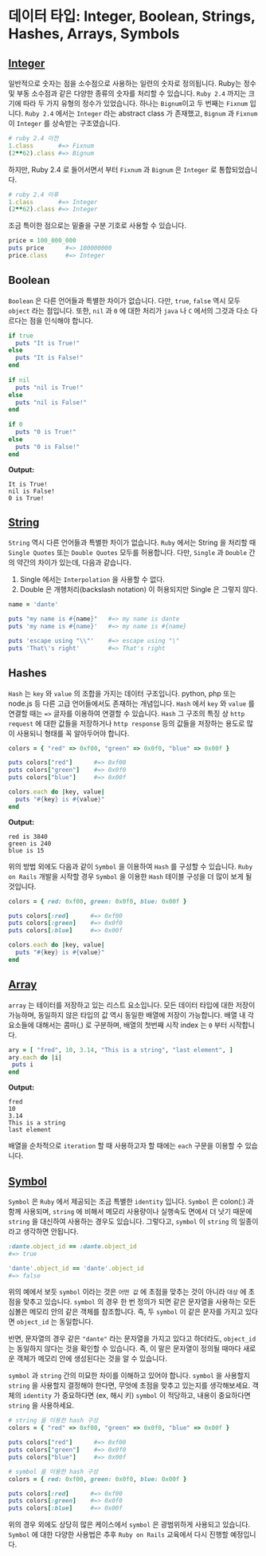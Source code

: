 # 데이터 타입: Integer, Boolean, Strings, Hashes, Arrays, Symbols

## [Integer](https://ruby-doc.org/core-2.6/Integer.html)

일반적으로 숫자는 점을 소수점으로 사용하는 일련의 숫자로 정의됩니다. Ruby는 정수 및 부동 소수점과 같은 다양한 종류의 숫자를 처리할 수 있습니다.
`Ruby 2.4` 까지는 크기에 따라 두 가지 유형의 정수가 있었습니다. 하나는 `Bignum`이고 두 번째는 `Fixnum` 입니다.
`Ruby 2.4` 에서는 `Integer` 라는 abstract class 가 존재했고, `Bignum` 과 `Fixnum` 이 `Integer` 를 상속받는 구조였습니다.

```ruby
# ruby 2.4 이전
1.class       #=> Fixnum
(2**62).class #=> Bignum
```

하지만, Ruby 2.4 로 들어서면서 부터 `Fixnum` 과 `Bignum` 은 `Integer` 로 통합되었습니다.

```ruby
# ruby 2.4 이후
1.class       #=> Integer
(2**62).class #=> Integer
```

조금 특이한 점으로는 밑줄을 구분 기호로 사용할 수 있습니다. 

```ruby
price = 100_000_000
puts price      #=> 100000000
price.class     #=> Integer
```

## Boolean

`Boolean` 은 다른 언어들과 특별한 차이가 없습니다. 다만, `true`, `false` 역시 모두 `object` 라는 점입니다.
또한, `nil` 과 `0` 에 대한 처리가 `java` 나 `C` 에서의 그것과 다소 다르다는 점을 인식해야 합니다.

```ruby
if true
  puts "It is True!"
else
  puts "It is False!"
end
  
if nil
  puts "nil is True!"
else
  puts "nil is False!"
end
  
if 0
  puts "0 is True!"
else
  puts "0 is False!"
end
```

**Output:**
```shell
It is True!
nil is False!
0 is True!
```

## [String](https://ruby-doc.org/core-2.6/String.html)

`String` 역시 다른 언어들과 특별한 차이가 없습니다. `Ruby` 에서는 String 을 처리할 때 `Single Quotes` 또는 `Double Quotes` 모두를 허용합니다.
다만, `Single` 과 `Double` 간의 약간의 차이가 있는데, 다음과 같습니다.

1. Single 에서는 `Interpolation` 을 사용할 수 없다.
2. Double 은 개행처리(backslash notation) 이 허용되지만 Single 은 그렇지 않다.

```ruby
name = 'dante'

puts "my name is #{name}"   #=> my name is dante
puts 'my name is #{name}'   #=> my name is #{name}

puts 'escape using "\\"'    #=> escape using "\"
puts 'That\'s right'        #=> That's right
```

## Hashes

`Hash` 는 `key` 와 `value` 의 조합을 가지는 데이터 구조입니다. python, php 또는 node.js 등 다른 고급 언어들에서도 존재하는 개념입니다.
`Hash` 에서 `key` 와 `value` 를 연결할 때는 `=>` 글자를 이용하여 연결할 수 있습니다.
`Hash` 그 구조의 특징 상 `http request` 에 대한 값들을 저장하거나 `http response` 등의 값들을 저장하는 용도로 많이 사용되니 형태를 꼭 알아두어야 합니다.

```ruby
colors = { "red" => 0xf00, "green" => 0x0f0, "blue" => 0x00f }

puts colors["red"]      #=> 0xf00
puts colors["green"]    #=> 0x0f0
puts colors["blue"]     #=> 0x00f

colors.each do |key, value|
  puts "#{key} is #{value}"
end
```

**Output:**
```shell
red is 3840
green is 240
blue is 15
```

위의 방법 외에도 다음과 같이 `Symbol` 을 이용하여 `Hash` 를 구성할 수 있습니다. `Ruby on Rails` 개발을 시작할 경우 `Symbol` 을 이용한 `Hash` 테이블 구성을 더 많이 보게 될 것입니다. 

```ruby
colors = { red: 0xf00, green: 0x0f0, blue: 0x00f }

puts colors[:red]      #=> 0xf00
puts colors[:green]    #=> 0x0f0
puts colors[:blue]     #=> 0x00f

colors.each do |key, value|
  puts "#{key} is #{value}"
end
```

## [Array](https://ruby-doc.org/core-2.6/Array.html)

`array` 는 테이터를 저장하고 있는 리스트 요소입니다. 모든 데이터 타입에 대한 저장이 가능하며, 동일하지 않은 타입의 값 역시 동일한 배열에 저장이 가능합니다.
배열 내 각 요소들에 대해서는 콤마(,) 로 구분하며, 배열의 첫번째 시작 index 는 `0` 부터 시작합니다.

```ruby
ary = [ "fred", 10, 3.14, "This is a string", "last element", ]
ary.each do |i|
 puts i
end
```

**Output:**
```shell
fred
10
3.14
This is a string
last element
```

배열을 순차적으로 `iteration` 할 때 사용하고자 할 때에는 `each` 구문을 이용할 수 있습니다.

## [Symbol](https://ruby-doc.org/core-2.6/Symbol.html)

`Symbol` 은 `Ruby` 에서 제공되는 조금 특별한 `identity` 입니다. `Symbol` 은 colon(:) 과 함께 사용되며, `string` 에 비해서 메모리 사용량이나 실행속도 면에서 더 낫기 때문에 `string` 을 대신하여 사용하는 경우도 있습니다. 그렇다고, `symbol` 이 `string` 의 일종이라고 생각하면 안됩니다.

```ruby
:dante.object_id == :dante.object_id
#=> true

'dante'.object_id == 'dante'.object_id
#=> false
```

위의 예에서 보듯 `symbol` 이라는 것은 `어떤 값` 에 초점을 맞추는 것이 아니라 `대상` 에 초점을 맞추고 있습니다. `symbol` 의 경우 한 번 정의가 되면 같은 문자열을 사용하는 모든 심볼은 메모리 안의 같은 객체를 참조합니다. 즉, 두 `symbol` 이 같은 문자를 가지고 있다면 `object_id` 는 동일합니다.

반면, 문자열의 경우 같은 `"dante"` 라는 문자열을 가지고 있다고 하더라도, `object_id` 는 동일하지 않다는 것을 확인할 수 있습니다. 즉, 이 말은 문자열이 정의될 때마다 새로운 객체가 메모리 안에 생성된다는 것을 알 수 있습니다.

`symbol` 과 `string` 간의 미묘한 차이를 이해하고 있어야 합니다. `symbol` 을 사용할지 `string` 을 사용할지 결정해야 한다면, 무엇에 초점을 맞추고 있는지를 생각해보세요. 객체의 `identity` 가 중요하다면 (ex, 해시 키) `symbol` 이 적당하고, 내용이 중요하다면 `string` 을 사용하세요.

```ruby
# string 을 이용한 hash 구성
colors = { "red" => 0xf00, "green" => 0x0f0, "blue" => 0x00f }

puts colors["red"]      #=> 0xf00
puts colors["green"]    #=> 0x0f0
puts colors["blue"]     #=> 0x00f

# symbol 을 이용한 hash 구성
colors = { red: 0xf00, green: 0x0f0, blue: 0x00f }

puts colors[:red]      #=> 0xf00
puts colors[:green]    #=> 0x0f0
puts colors[:blue]     #=> 0x00f
```

위의 경우 외에도 상당히 많은 케이스에서 `symbol` 은 광범위하게 사용되고 있습니다. `Symbol` 에 대한 다양한 사용법은 추후 `Ruby on Rails` 교육에서 다시 진행할 예정입니다.


